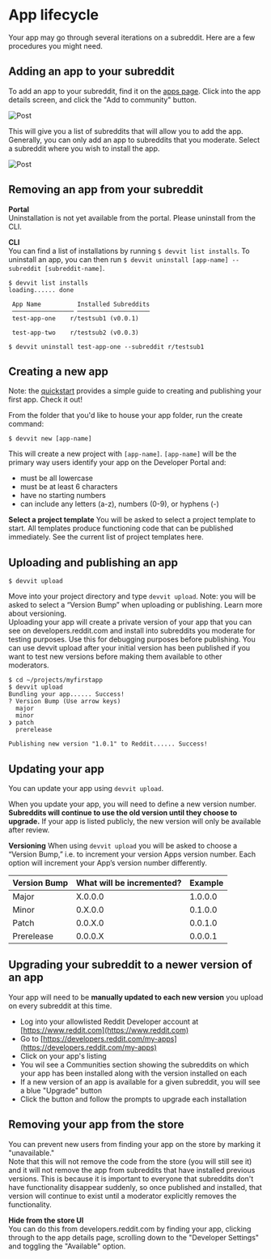 # App lifecycle

Your app may go through several iterations on a subreddit. Here are a few procedures you might need.

## Adding an app to your subreddit

To add an app to your subreddit, find it on the [apps page](https://developers.reddit.com/apps). Click into the app details screen, and click the "Add to community" button.

![Post](./assets/install-app-button.png)

This will give you a list of subreddits that will allow you to add the app. Generally, you can only add an app to subreddits that you moderate. Select a subreddit where you wish to install the app.

![Post](./assets/communities-install-list.png)

## Removing an app from your subreddit

**Portal**  
Uninstallation is not yet available from the portal. Please uninstall from the CLI.

**CLI**  
You can find a list of installations by running `$ devvit list installs`. To uninstall an app, you can then run `$ devvit uninstall [app-name] --subreddit [subreddit-name]`.

```
$ devvit list installs
loading...... done

 App Name          Installed Subreddits
 ───────────────── ────────────────────
 test-app-one    r/testsub1 (v0.0.1)

 test-app-two    r/testsub2 (v0.0.3)

$ devvit uninstall test-app-one --subreddit r/testsub1
```

## Creating a new app

Note: the [quickstart](./quickstart.mdx) provides a simple guide to creating and publishing your first app. Check it out!

From the folder that you'd like to house your app folder, run the create command:

```
$ devvit new [app-name]
```

This will create a new project with `[app-name]`. `[app-name]` will be the primary way users identify your app on the Developer Portal and:

- must be all lowercase
- must be at least 6 characters
- have no starting numbers
- can include any letters (a-z), numbers (0-9), or hyphens (-)

**Select a project template**
You will be asked to select a project template to start. All templates produce functioning code that can be published immediately. See the current list of project templates here.

## Uploading and publishing an app

```
$ devvit upload
```

Move into your project directory and type `devvit upload`.
Note: you will be asked to select a “Version Bump” when uploading or publishing. Learn more about versioning.  
Uploading your app will create a private version of your app that you can see on developers.reddit.com and install into subreddits you moderate for testing purposes. Use this for debugging purposes before publishing. You can use devvit upload after your initial version has been published if you want to test new versions before making them available to other moderators.

```
$ cd ~/projects/myfirstapp
$ devvit upload
Bundling your app...... Success!
? Version Bump (Use arrow keys)
  major
  minor
❯ patch
  prerelease

Publishing new version "1.0.1" to Reddit...... Success!
```

## Updating your app

You can update your app using `devvit upload`.

When you update your app, you will need to define a new version number. **Subreddits will continue to use the old version until they choose to upgrade.** If your app is listed publicly, the new version will only be available after review.

**Versioning**
When using `devvit upload` you will be asked to choose a “Version Bump,” i.e. to increment your version Apps version number. Each option will increment your App’s version number differently.

| Version Bump | What will be incremented? | Example |
| ------------ | ------------------------- | ------- |
| Major        | X.0.0.0                   | 1.0.0.0 |
| Minor        | 0.X.0.0                   | 0.1.0.0 |
| Patch        | 0.0.X.0                   | 0.0.1.0 |
| Prerelease   | 0.0.0.X                   | 0.0.0.1 |

## Upgrading your subreddit to a newer version of an app

Your app will need to be **manually updated to each new version** you upload on every subreddit at this time.

- Log into your allowlisted Reddit Developer account at [https://www.reddit.com](https://www.reddit.com)
- Go to [https://developers.reddit.com/my-apps](https://developers.reddit.com/my-apps)
- Click on your app's listing
- You wil see a Communities section showing the subreddits on which your app has been installed along with the version installed on each
- If a new version of an app is available for a given subreddit, you will see a blue "Upgrade" button
- Click the button and follow the prompts to upgrade each installation

## Removing your app from the store

You can prevent new users from finding your app on the store by marking it "unavailable."  
Note that this will not remove the code from the store (you will still see it) and it will not remove the app from subreddits that have installed previous versions. This is because it is important to everyone that subreddits don't have functionality disappear suddenly, so once published and installed, that version will continue to exist until a moderator explicitly removes the functionality.

**Hide from the store UI**  
You can do this from developers.reddit.com by finding your app, clicking through to the app details page, scrolling down to the "Developer Settings" and toggling the "Available" option.
